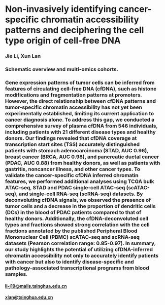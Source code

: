 # Non-invasively identifying cancer-specific chromatin accessibility patterns and deciphering the cell type origin of cell-free DNA
### Jie Li, Xun Lan
### Schematic overview and multi-omics cohorts.
### Gene expression patterns of tumor cells can be inferred from features of circulating cell-free DNA (cfDNA), such as histone modifications and fragmentation patterns at promoters. However, the direct relationship between cfDNA patterns and tumor-specific chromatin accessibility has not yet been experimentally established, limiting its current application to cancer diagnosis alone. To address this gap, we conducted a comprehensive survey of plasma cfDNA from 546 individuals, including patients with 21 different disease types and healthy donors. Our findings revealed that cfDNA coverage at transcription start sites (TSS) accurately distinguished patients with stomach adenocarcinoma (STAD, AUC 0.96), breast cancer (BRCA, AUC 0.98), and pancreatic ductal cancer (PDAC, AUC 0.88) from healthy donors, as well as patients with gastritis, noncancer illness, and other cancer types. To validate the cancer-specific cfDNA inferred chromatin features, we performed additional analyses using TCGA bulk ATAC-seq, STAD and PDAC single-cell ATAC-seq (scATAC-seq), and single-cell RNA-seq (scRNA-seq) datasets. By deconvoluting cfDNA signals, we observed the presence of tumor cells and a decrease in the proportion of dendritic cells (DCs) in the blood of PDAC patients compared to that of healthy donors. Additionally, the cfDNA-deconvoluted cell types and fractions showed strong correlation with the cell fractions annotated by the published Peripheral Blood Mononuclear Cell (PBMC) scATAC-seq and scRNA-seq datasets (Pearson correlation range: 0.85-0.97). In summary, our study highlights the potential of utilizing cfDNA-inferred chromatin accessibility not only to accurately identify patients with cancer but also to identify disease-specific and pathology-associated transcriptional programs from blood samples.
#### li-j19@mails.tsinghua.edu.cn
#### xlan@tsinghua.edu.cn
